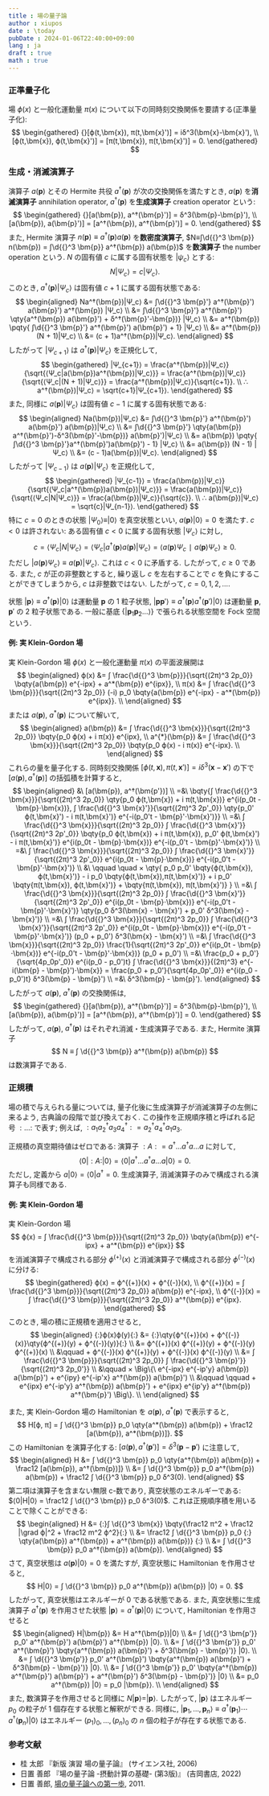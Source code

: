 ```yaml
---
title : 場の量子論
author : xiupos
date : \today
pubDate : 2024-01-06T22:40:00+09:00
lang : ja
draft : true
math : true
---
```


### 正準量子化

場 $ϕ(x)$ と一般化運動量 $π(x)$ について以下の同時刻交換関係を要請する(正準量子化):
$$
\begin{gathered}
{}[ϕ(t,\bm{x}), π(t,\bm{x}')] = iδ^3(\bm{x}-\bm{x}'), \\
  [ϕ(t,\bm{x}), ϕ(t,\bm{x}')] = [π(t,\bm{x}), π(t,\bm{x}')] = 0.
\end{gathered}
$$

### 生成・消滅演算子

演算子 $a(\bm{p})$ とその Hermite 共役 $a^†(\bm{p})$ が次の交換関係を満たすとき, $a(\bm{p})$ を**消滅演算子** annihilation operator, $a^†(\bm{p})$ を**生成演算子** creation operator という:
$$
\begin{gathered}
{}[a(\bm{p}), a^†(\bm{p}')] = δ^3(\bm{p}-\bm{p}'), \\
  [a(\bm{p}), a(\bm{p}')] = [a^†(\bm{p}), a^†(\bm{p}')] = 0.
\end{gathered}
$$
また, Hermite 演算子 $n(\bm{p}) ≡ a^†(\bm{p}) a(\bm{p})$ を**数密度演算子**, $N≡∫\d{{}^3 \bm{p}} n(\bm{p}) = ∫\d{{}^3 \bm{p}} a^†(\bm{p}) a(\bm{p})$ を**数演算子** the number operation という. $N$ の固有値 $c$ に属する固有状態を $|ψ_c⟩$ とする:
$$
N|Ψ_c⟩ = c|Ψ_c⟩.
$$
このとき, $a^†(\bm{p})|Ψ_c⟩$ は固有値 $c+1$ に属する固有状態である:
$$
\begin{aligned}
  Na^†(\bm{p})|Ψ_c⟩
    &= ∫\d{{}^3 \bm{p}'} a^†(\bm{p}') a(\bm{p}') a^†(\bm{p}) |Ψ_c⟩ \\
    &= ∫\d{{}^3 \bm{p}'} a^†(\bm{p}') \qty{a^†(\bm{p}) a(\bm{p}') + δ^†(\bm{p}'-\bm{p})} |Ψ_c⟩ \\
    &= a^†(\bm{p}) \pqty{ ∫\d{{}^3 \bm{p}'} a^†(\bm{p}') a(\bm{p}') + 1} |Ψ_c⟩ \\
    &= a^†(\bm{p})(N + 1)|Ψ_c⟩ \\
    &= (c + 1)a^†(\bm{p})|Ψ_c⟩.
\end{aligned}
$$
したがって $|Ψ_{c+1}⟩$ は $a^†(\bm{p})|Ψ_c⟩$ を正規化して,
$$
\begin{gathered}
  |Ψ_{c+1}⟩ = \frac{a^†(\bm{p})|Ψ_c⟩}{\sqrt{⟨Ψ_c|a(\bm{p})a^†(\bm{p})|Ψ_c⟩}} = \frac{a^†(\bm{p})|Ψ_c⟩}{\sqrt{⟨Ψ_c|(N + 1)|Ψ_c⟩}} = \frac{a^†(\bm{p})|Ψ_c⟩}{\sqrt{c+1}}. \\
  ∴ a^†(\bm{p})|Ψ_c⟩ = \sqrt{c+1}|Ψ_{c+1}⟩.
\end{gathered}
$$
また, 同様に $a(\bm{p})|Ψ_c⟩$ は固有値 $c-1$ に属する固有状態である:
$$
\begin{aligned}
  Na(\bm{p})|Ψ_c⟩
    &= ∫\d{{}^3 \bm{p}'} a^†(\bm{p}') a(\bm{p}') a(\bm{p})|Ψ_c⟩ \\
    &= ∫\d{{}^3 \bm{p}'} \qty{a(\bm{p}) a^†(\bm{p}')-δ^3(\bm{p}'-\bm{p})} a(\bm{p}')|Ψ_c⟩ \\
    &= a(\bm{p}) \pqty{ ∫\d{{}^3 \bm{p}'}a^†(\bm{p}')a(\bm{p}') - 1} |Ψ_c⟩ \\
    &= a(\bm{p}) (N - 1) |Ψ_c⟩ \\
    &= (c - 1)a(\bm{p})|Ψ_c⟩.
\end{aligned}
$$
したがって $|Ψ_{c-1}⟩$ は $a(\bm{p})|Ψ_c⟩$ を正規化して,
$$
\begin{gathered}
  |Ψ_{c-1}⟩ = \frac{a(\bm{p})|Ψ_c⟩}{\sqrt{⟨Ψ_c|a^†(\bm{p})a(\bm{p})|Ψ_c⟩}} = \frac{a(\bm{p})|Ψ_c⟩}{\sqrt{⟨Ψ_c|N|Ψ_c⟩}} = \frac{a(\bm{p})|Ψ_c⟩}{\sqrt{c}}. \\
  ∴ a(\bm{p})|Ψ_c⟩ = \sqrt{c}|Ψ_{n-1}⟩.
\end{gathered}
$$
特に $c=0$ のときの状態 $|Ψ_0⟩≡|0⟩$ を真空状態といい, $a(\bm{p})|0⟩ = 0$ を満たす. $c<0$ は許されない: ある固有値 $c<0$ に属する固有状態 $|Ψ_c⟩$ に対し,
$$
c = ⟨Ψ_c|N|Ψ_c⟩ = ⟨Ψ_c|a^†(\bm{p})a(\bm{p})|Ψ_c⟩ = ⟨a(\bm{p})Ψ_c∣a(\bm{p})Ψ_c⟩ ≥ 0.
$$
ただし $|a(\bm{p})Ψ_c⟩ ≡ a(\bm{p})|Ψ_c⟩$. これは $c<0$ に矛盾する. したがって, $c≥0$ である. また, $c$ が正の非整数とすると, 繰り返し $c$ を左右することで $c$ を負にすることができてしまうから, $c$ は非整数ではない. したがって, $c = 0,1,2,…$.

状態 $|\bm{p}⟩ ≡ a^†(\bm{p})|0⟩$ は運動量 $\bm{p}$ の 1 粒子状態, $|\bm{p}\bm{p}'⟩ ≡ a^†(\bm{p})a^†(\bm{p}')|0⟩$ は運動量 $\bm{p}$, $\bm{p}'$ の 2 粒子状態である. 一般に基底 $\{|\bm{p}_1\bm{p}_2…⟩\}$ で張られる状態空間を Fock 空間という.

#### 例: 実 Klein-Gordon 場

実 Klein-Gordon 場 $ϕ(x)$ と一般化運動量 $π(x)$ の平面波展開は
$$
\begin{aligned}
  ϕ(x) &= ∫ \frac{\d{{}^3 \bm{p}}}{\sqrt{(2π)^3 2p_0}} \bqty{a(\bm{p}) e^{-ipx} + a^*(\bm{p}) e^{ipx}}, \\
  π(x) &= ∫ \frac{\d{{}^3 \bm{p}}}{\sqrt{(2π)^3 2p_0}} (-i) p_0 \bqty{a(\bm{p}) e^{-ipx} - a^*(\bm{p}) e^{ipx}}. \\
\end{aligned}
$$
または $a(\bm{p})$, $a^*(\bm{p})$ について解いて,
$$
\begin{aligned}
  a(\bm{p}) &= ∫ \frac{\d{{}^3 \bm{x}}}{\sqrt{(2π)^3 2p_0}} \bqty{p_0 ϕ(x) + i π(x)} e^{ipx}, \\
  a^{*}(\bm{p}) &= ∫ \frac{\d{{}^3 \bm{x}}}{\sqrt{(2π)^3 2p_0}} \bqty{p_0 ϕ(x) - i π(x)} e^{-ipx}. \\
\end{aligned}
$$
これらの量を量子化する. 同時刻交換関係 $[ϕ(t,\bm{x}), π(t,\bm{x}')] = iδ^3(\bm{x}-\bm{x}')$ の下で $[a(\bm{p}), a^†(\bm{p})]$ の括弧積を計算すると,
$$
\begin{aligned}
 &\ [a(\bm{p}), a^†(\bm{p'})] \\
=&\ \bqty{∫ \frac{\d{{}^3 \bm{x}}}{\sqrt{(2π)^3 2p_0}} \qty{p_0 ϕ(t,\bm{x}) + i π(t,\bm{x})} e^{i(p_0t - \bm{p}⋅\bm{x})}, ∫ \frac{\d{{}^3 \bm{x}'}}{\sqrt{(2π)^3 2p'_0}} \qty{p_0' ϕ(t,\bm{x}') - i π(t,\bm{x}')} e^{-i(p_0't - \bm{p}'⋅\bm{x}')}} \\
=&\ ∫ \frac{\d{{}^3 \bm{x}}}{\sqrt{(2π)^3 2p_0}} ∫ \frac{\d{{}^3 \bm{x}'}}{\sqrt{(2π)^3 2p'_0}} \bqty{p_0 ϕ(t,\bm{x}) + i π(t,\bm{x}), p_0' ϕ(t,\bm{x}') - i π(t,\bm{x}')} e^{i(p_0t - \bm{p}⋅\bm{x})} e^{-i(p_0't - \bm{p}'⋅\bm{x}')} \\
=&\ ∫ \frac{\d{{}^3 \bm{x}}}{\sqrt{(2π)^3 2p_0}} ∫ \frac{\d{{}^3 \bm{x}'}}{\sqrt{(2π)^3 2p'_0}} e^{i(p_0t - \bm{p}⋅\bm{x})} e^{-i(p_0't - \bm{p}'⋅\bm{x}')} \\
 &\ \qquad \quad × \qty{
        p_0 p_0' \bqty{ϕ(t,\bm{x}), ϕ(t,\bm{x}')}
      - i p_0 \bqty{ϕ(t,\bm{x}),π(t,\bm{x}')}
      + i p_0' \bqty{π(t,\bm{x}), ϕ(t,\bm{x}')}
      + \bqty{π(t,\bm{x}), π(t,\bm{x}')}
    } \\
=&\ ∫ \frac{\d{{}^3 \bm{x}}}{\sqrt{(2π)^3 2p_0}} ∫ \frac{\d{{}^3 \bm{x}'}}{\sqrt{(2π)^3 2p'_0}} e^{i(p_0t - \bm{p}⋅\bm{x})} e^{-i(p_0't - \bm{p}'⋅\bm{x}')} \qty{p_0 δ^3(\bm{x} - \bm{x}') + p_0' δ^3(\bm{x} - \bm{x}')} \\
=&\ ∫ \frac{\d{{}^3 \bm{x}}}{\sqrt{(2π)^3 2p_0}} ∫ \frac{\d{{}^3 \bm{x}'}}{\sqrt{(2π)^3 2p'_0}} e^{i(p_0t - \bm{p}⋅\bm{x})} e^{-i(p_0't - \bm{p}'⋅\bm{x}')} (p_0 + p_0') δ^3(\bm{x} - \bm{x}') \\
=&\ ∫ \frac{\d{{}^3 \bm{x}}}{\sqrt{(2π)^3 2p_0}} \frac{1}{\sqrt{(2π)^3 2p'_0}} e^{i(p_0t - \bm{p}⋅\bm{x})} e^{-i(p_0't - \bm{p}'⋅\bm{x})} (p_0 + p_0') \\
=&\ \frac{p_0 + p_0'}{\sqrt{4p_0p'_0}} e^{i(p_0 - p_0')t} ∫ \frac{\d{{}^3 \bm{x}}}{(2π)^3} e^{-i(\bm{p} - \bm{p}')⋅\bm{x}}
=   \frac{p_0 + p_0'}{\sqrt{4p_0p'_0}} e^{i(p_0 - p_0')t} δ^3(\bm{p} - \bm{p}') \\
=&\ δ^3(\bm{p} - \bm{p}').
\end{aligned}
$$
したがって $a(\bm{p})$, $a^†(\bm{p})$ の交換関係は,
$$
\begin{gathered}
{}[a(\bm{p}), a^†(\bm{p}')] = δ^3(\bm{p}-\bm{p}'), \\
  [a(\bm{p}), a(\bm{p}')] = [a^†(\bm{p}), a^†(\bm{p}')] = 0.
\end{gathered}
$$
したがって, $a(\bm{p})$, $a^†(\bm{p})$ はそれぞれ消滅・生成演算子である. また, Hermite 演算子
$$
N ≡ ∫ \d{{}^3 \bm{p}} a^†(\bm{p}) a(\bm{p})
$$
は数演算子である.

### 正規積

場の積で与えられる量については, 量子化後に生成演算子が消滅演算子の左側に来るよう, 古典論の段階で並び換えておく. この操作を正規順序積と呼ばれる記号 ${:}…{:}$ で表す; 例えば, ${:}a_1 a_2^† a_3 a_4^†{:} = a_2^† a_4^† a_1 a_3$.

正規積の真空期待値はゼロである: 演算子 ${:}A{:} = a^†…a^†a…a$ に対して,
$$
⟨0|{:}A{:}|0⟩ = ⟨0|a^†…a^†a…a|0⟩ = 0.
$$
ただし, 定義から $a|0⟩ = ⟨0|a^† = 0$. 生成演算子, 消滅演算子のみで構成される演算子も同様である.

#### 例: 実 Klein-Gordon 場

実 Klein-Gordon 場
$$
ϕ(x) = ∫ \frac{\d{{}^3 \bm{p}}}{\sqrt{(2π)^3 2p_0}} \bqty{a(\bm{p}) e^{-ipx} + a^*(\bm{p}) e^{ipx}}
$$
を消滅演算子で構成される部分 $ϕ^{(+)}(x)$ と消滅演算子で構成される部分 $ϕ^{(-)}(x)$ に分ける:
$$
\begin{gathered}
  ϕ(x) = ϕ^{(+)}(x) + ϕ^{(-)}(x), \\
  ϕ^{(+)}(x) = ∫ \frac{\d{{}^3 \bm{p}}}{\sqrt{(2π)^3 2p_0}} a(\bm{p})  e^{-ipx}, \\
  ϕ^{(-)}(x) = ∫ \frac{\d{{}^3 \bm{p}}}{\sqrt{(2π)^3 2p_0}} a^†(\bm{p}) e^{ipx}.
\end{gathered}
$$
このとき, 場の積に正規積を適用させると,
$$
\begin{aligned}
  {:}ϕ(x)ϕ(y){:}
    &= {:}\qty{ϕ^{(+)}(x) + ϕ^{(-)}(x)}\qty{ϕ^{(+)}(y) + ϕ^{(-)}(y)}{:} \\
    &= ϕ^{(+)}(x) ϕ^{(+)}(y) + ϕ^{(-)}(y) ϕ^{(+)}(x) \\
      &\qquad + ϕ^{(-)}(x) ϕ^{(+)}(y) + ϕ^{(-)}(x) ϕ^{(-)}(y) \\
    &= ∫ \frac{\d{{}^3 \bm{p}}}{\sqrt{(2π)^3 2p_0}} ∫ \frac{\d{{}^3 \bm{p}'}}{\sqrt{(2π)^3 2p_0'}} \\
      &\qquad × \Big\{\ e^{-ipx} e^{-ip'y} a(\bm{p}) a(\bm{p}') + e^{ipy} e^{-ip'x} a^†(\bm{p}) a(\bm{p}') \\
      &\qquad \qquad  + e^{ipx} e^{-ip'y} a^†(\bm{p}) a(\bm{p}') + e^{ipx} e^{ip'y} a^†(\bm{p}) a^†(\bm{p}') \Big\}. \\
\end{aligned}
$$

また, 実 Klein-Gordon 場の Hamiltonian を $a(\bm{p})$, $a^*(\bm{p})$ で表示すると,
$$
H[ϕ, π] = ∫ \d{{}^3 \bm{p}} p_0 \qty{a^*(\bm{p}) a(\bm{p}) + \frac12 [a(\bm{p}), a^*(\bm{p})]}.
$$
この Hamiltonian を演算子化する: $[a(\bm{p}), a^†(\bm{p}')] = δ^3(\bm{p}-\bm{p}')$ に注意して,
$$
\begin{aligned}
  H &= ∫ \d{{}^3 \bm{p}} p_0 \qty{a^†(\bm{p}) a(\bm{p}) + \frac12 [a(\bm{p}), a^†(\bm{p})]} \\
    &= ∫ \d{{}^3 \bm{p}} p_0 a^†(\bm{p}) a(\bm{p}) + \frac12 ∫ \d{{}^3 \bm{p}} p_0 δ^3(0).
\end{aligned}
$$
第二項は演算子を含まない無限 c-数であり, 真空状態のエネルギーである: $⟨0|H|0⟩ = \frac12 ∫ \d{{}^3 \bm{p}} p_0 δ^3(0)$. これは正規順序積を用いることで除くことができる:
$$
\begin{aligned}
  H &= {:}∫ \d{{}^3 \bm{x}} \bqty{\frac12 π^2 + \frac12 |\grad ϕ|^2 + \frac12 m^2 ϕ^2}{:} \\
    &= \frac12 ∫ \d{{}^3 \bm{p}} p_0 {:} \qty{a(\bm{p}) a^†(\bm{p}) + a^†(\bm{p}) a(\bm{p})} {:} \\
    &= ∫ \d{{}^3 \bm{p}} p_0 a^†(\bm{p}) a(\bm{p}).
\end{aligned}
$$
さて, 真空状態は $a(\bm{p})|0⟩ = 0$ を満たすが, 真空状態に Hamiltonian を作用させると,
$$
H|0⟩ = ∫ \d{{}^3 \bm{p}} p_0 a^†(\bm{p}) a(\bm{p}) |0⟩ = 0.
$$
したがって, 真空状態はエネルギーが $0$ である状態である. また, 真空状態に生成演算子 $a^†(\bm{p})$ を作用させた状態 $|\bm{p}⟩ = a^†(\bm{p})|0⟩$ について, Hamiltonian を作用させると
$$
\begin{aligned}
  H|\bm{p}⟩
    &= H a^†(\bm{p})|0⟩ \\
    &= ∫ \d{{}^3 \bm{p'}} p_0' a^†(\bm{p}') a(\bm{p}') a^†(\bm{p}) |0⟩. \\
    &= ∫ \d{{}^3 \bm{p'}} p_0' a^†(\bm{p}') \bqty{a^†(\bm{p}) a(\bm{p}') + δ^3(\bm{p} - \bm{p}')} |0⟩. \\
    &= ∫ \d{{}^3 \bm{p'}} p_0' a^†(\bm{p}') \bqty{a^†(\bm{p}) a(\bm{p}') + δ^3(\bm{p} - \bm{p}')} |0⟩. \\
    &= ∫ \d{{}^3 \bm{p'}} p_0' \bqty{a^†(\bm{p}) a^†(\bm{p}') a(\bm{p}') + a^†(\bm{p}') δ^3(\bm{p} - \bm{p}')} |0⟩ \\
    &= p_0 a^†(\bm{p}) |0⟩ = p_0 |\bm{p}⟩. \\
\end{aligned}
$$
また, 数演算子を作用させると同様に $N|\bm{p}⟩ = |\bm{p}⟩$. したがって, $|\bm{p}⟩$ はエネルギー $p_0$ の粒子が $1$ 個存在する状態と解釈ができる. 同様に, $|\bm{p}_1,…,\bm{p}_n⟩ ≡ a^†(\bm{p}_1)⋯a^†(\bm{p}_n)|0⟩$ はエネルギー $(p_1)_0,…,(p_n)_0$ の $n$ 個の粒子が存在する状態である.

### 参考文献

- 桂 太郎 『新版 演習 場の量子論』 (サイエンス社, 2006)
- 日置 善郎 『場の量子論 -摂動計算の基礎- (第3版)』 (吉岡書店, 2022)
- 日置 善郎, [場の量子論への第一歩](https://www.phys.chuo-u.ac.jp/labs/inami/seminarfile/2011/Hioki.pdf), 2011.
